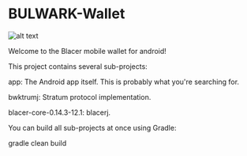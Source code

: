 # BULWARK-Wallet

![alt text](https://github.com/kalilinuxoo7/Blacer-Android/tree/master/banner/Feature%20Image.png)

Welcome to the Blacer mobile wallet for android!


This project contains several sub-projects:

app: The Android app itself. This is probably what you're searching for.

bwktrumj: Stratum protocol implementation.

blacer-core-0.14.3-12.1: blacerj.

You can build all sub-projects at once using Gradle:

gradle clean build
